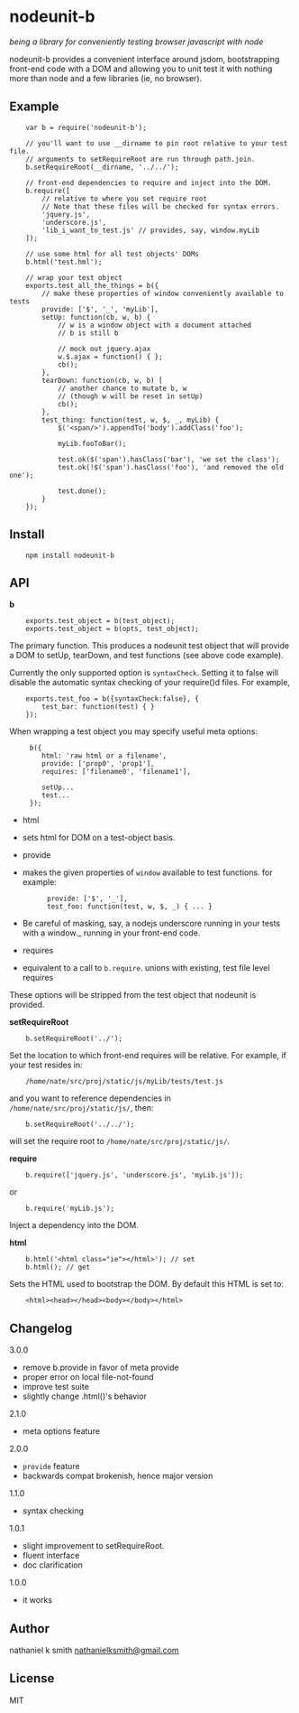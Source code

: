 # nodeunit-b

_being a library for conveniently testing browser javascript with node_

nodeunit-b provides a convenient interface around jsdom, bootstrapping
front-end code with a DOM and allowing you to unit test it with nothing more
than node and a few libraries (ie, no browser).


## Example

        var b = require('nodeunit-b');

        // you'll want to use __dirname to pin root relative to your test file.
        // arguments to setRequireRoot are run through path.join.
        b.setRequireRoot(__dirname, '../../');

        // front-end dependencies to require and inject into the DOM.
        b.require([
            // relative to where you set require root
            // Note that these files will be checked for syntax errors.
            'jquery.js',
            'underscore.js',
            'lib_i_want_to_test.js' // provides, say, window.myLib
        ]);

        // use some html for all test objects' DOMs
        b.html('test.hml');

        // wrap your test object
        exports.test_all_the_things = b({
            // make these properties of window conveniently available to tests
            provide: ['$', '_', 'myLib'],
            setUp: function(cb, w, b) {
                // w is a window object with a document attached
                // b is still b

                // mock out jquery.ajax
                w.$.ajax = function() { };
                cb();
            },
            tearDown: function(cb, w, b) [
                // another chance to mutate b, w
                // (though w will be reset in setUp)
                cb();
            },
            test_thing: function(test, w, $, _, myLib) {
                $('<span/>').appendTo('body').addClass('foo');

                myLib.fooToBar();

                test.ok($('span').hasClass('bar'), 'we set the class');
                test.ok(!$('span').hasClass('foo'), 'and removed the old one');

                test.done();
            }
        });


## Install

        npm install nodeunit-b


## API

**b**

        exports.test_object = b(test_object);
        exports.test_object = b(opts, test_object);

The primary function. This produces a nodeunit test object that will provide a
DOM to setUp, tearDown, and test functions (see above code example).

Currently the only supported option is `syntaxCheck`. Setting it to false will
disable the automatic syntax checking of your require()d files. For example,

        exports.test_foo = b({syntaxCheck:false}, {
            test_bar: function(test) { }
        });

When wrapping a test object you may specify useful meta options:

         b({
            html: 'raw html or a filename',
            provide: ['prop0', 'prop1'],
            requires: ['filename0', 'filename1'],

            setUp...
            test...
         });

 * html
  * sets html for DOM on a test-object basis.
 * provide
  * makes the given properties of `window` available to test functions. for example:

              provide: ['$', '_'],
              test_foo: function(test, w, $, _) { ... }

  * Be careful of masking, say, a nodejs underscore running in your tests with a window.\_ running in your front-end code.
 * requires
  * equivalent to a call to `b.require`. unions with existing, test file level requires

These options will be stripped from the test object that nodeunit is provided.

**setRequireRoot**

        b.setRequireRoot('../');

Set the location to which front-end requires will be relative. For example, if your test resides in:

        /home/nate/src/proj/static/js/myLib/tests/test.js

and you want to reference dependencies in `/home/nate/src/proj/static/js/`, then:

        b.setRequireRoot('../../');

will set the require root to `/home/nate/src/proj/static/js/`.

**require**

        b.require(['jquery.js', 'underscore.js', 'myLib.js']);

or

        b.require('myLib.js');

Inject a dependency into the DOM.

**html**

        b.html('<html class="ie"></html>'); // set
        b.html(); // get

Sets the HTML used to bootstrap the DOM. By default this HTML is set to:

        <html><head></head><body></body></html>


## Changelog

3.0.0
 * remove b.provide in favor of meta provide
 * proper error on local file-not-found
 * improve test suite
 * slightly change .html()'s behavior

2.1.0
 
 * meta options feature

2.0.0
 * `provide` feature
 * backwards compat brokenish, hence major version

1.1.0
 * syntax checking

1.0.1
 * slight improvement to setRequireRoot.
 * fluent interface
 * doc clarification

1.0.0
 * it works

## Author

nathaniel k smith <nathanielksmith@gmail.com>

## License

MIT
